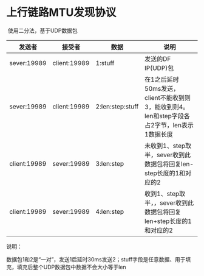 # 上行链路MTU发现协议

   

​	 使用二分法，基于UDP数据包

| 发送者       | 接受者       | 数据             | 说明                                                         |
| ------------ | ------------ | ---------------- | ------------------------------------------------------------ |
| sever:19989  | client:19989 | 1:stuff          | 发送的DF IP(UDP)包                                           |
| sever:19989  | client:19989 | 2:len:step:stuff | 在1之后延时50ms发送，client不能收到则3，能收到则4。len和step字段各占2字节，len表示1数据长度 |
| client:19989 | sever:19989  | 3:len:step       | 未收到1、step取半，sever收到此数据包将回复len-step长度的1和对应的2 |
| client:19989 | sever:19989  | 4:len:step       | 收到1、step取半，，sever收到此数据包将回复len+step长度的1和对应的2 |

说明：

​		数据包1和2是“一对”，发送1后延时30ms发送2；stuff字段是任意数据、用于填充，填充后整个UDP数据包中数据不会大小等于len

